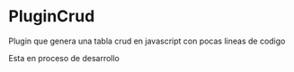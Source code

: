# PluginCrud
Plugin que genera una tabla crud en javascript con pocas lineas de codigo


Esta en proceso de desarrollo
